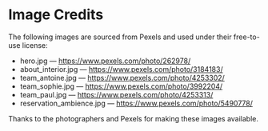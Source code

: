 # Image Credits

The following images are sourced from Pexels and used under their free-to-use license:

- hero.jpg — https://www.pexels.com/photo/262978/
- about_interior.jpg — https://www.pexels.com/photo/3184183/
- team_antoine.jpg — https://www.pexels.com/photo/4253302/
- team_sophie.jpg — https://www.pexels.com/photo/3992204/
- team_paul.jpg — https://www.pexels.com/photo/4253313/
- reservation_ambience.jpg — https://www.pexels.com/photo/5490778/

Thanks to the photographers and Pexels for making these images available.